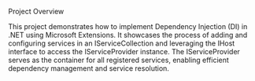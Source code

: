 Project Overview

This project demonstrates how to implement Dependency Injection (DI) in .NET using Microsoft Extensions. It showcases the process of adding and configuring services in an IServiceCollection and leveraging the IHost interface to access the IServiceProvider instance. The IServiceProvider serves as the container for all registered services, enabling efficient dependency management and service resolution.
